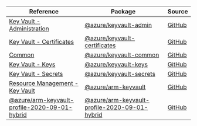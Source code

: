 | Reference | Package | Source |
|---|---|---|
|[Key Vault - Administration](keyvault-admin-readme.md)|[@azure/keyvault-admin](https://www.npmjs.com/package/@azure/keyvault-admin)|[GitHub](https://github.com/Azure/azure-sdk-for-js/blob/main/sdk/keyvault/keyvault-admin)|
|[Key Vault - Certificates](keyvault-certificates-readme.md)|[@azure/keyvault-certificates](https://www.npmjs.com/package/@azure/keyvault-certificates)|[GitHub](https://github.com/Azure/azure-sdk-for-js/blob/main/sdk/keyvault/keyvault-certificates)|
|[Common](keyvault-common-readme.md)|[@azure/keyvault-common](https://www.npmjs.com/package/@azure/keyvault-common)|[GitHub](https://github.com/Azure/azure-sdk-for-js/blob/main/sdk/keyvault/keyvault-common)|
|[Key Vault - Keys](keyvault-keys-readme.md)|[@azure/keyvault-keys](https://www.npmjs.com/package/@azure/keyvault-keys)|[GitHub](https://github.com/Azure/azure-sdk-for-js/blob/main/sdk/keyvault/keyvault-keys)|
|[Key Vault - Secrets](keyvault-secrets-readme.md)|[@azure/keyvault-secrets](https://www.npmjs.com/package/@azure/keyvault-secrets)|[GitHub](https://github.com/Azure/azure-sdk-for-js/blob/main/sdk/keyvault/keyvault-secrets)|
|[Resource Management - Key Vault](arm-keyvault-readme.md)|[@azure/arm-keyvault](https://www.npmjs.com/package/@azure/arm-keyvault)|[GitHub](https://github.com/Azure/azure-sdk-for-js/blob/main/sdk/keyvault/arm-keyvault)|
|[@azure/arm-keyvault-profile-2020-09-01-hybrid](arm-keyvault-profile-2020-09-01-hybrid-readme.md)|[@azure/arm-keyvault-profile-2020-09-01-hybrid](https://www.npmjs.com/package/@azure/arm-keyvault-profile-2020-09-01-hybrid)|[GitHub](https://github.com/Azure/azure-sdk-for-js/blob/main/sdk/keyvault/arm-keyvault-profile-2020-09-01-hybrid)|
